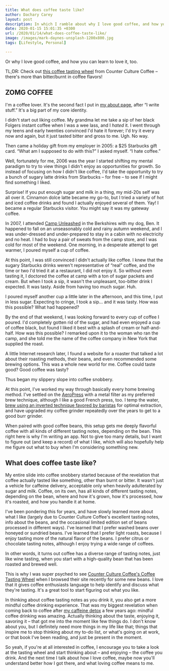 ```yaml
---
title: What does coffee taste like?
author: Dachary Carey
layout: post
description: In which I ramble about why I love good coffee, and how you can learn to love it, too.
date: 2020-01-15 15:01:35 +0300
url: /2020/01/14/what-does-coffee-taste-like/
image: /images/mark-daynes-unsplash-1200x800.jpg
tags: [Lifestyle, Personal]

---
```

Or why I love good coffee, and how you can learn to love it, too.

TL;DR: Check out [this coffee tasting wheel][1] from Counter Culture Coffee &#8211; there's more than bitter/burnt in coffee flavors!

## ZOMG COFFEE

I'm a coffee lover. It's the second fact I put in [my about page][2], after &#8220;I write stuff.&#8221; It's a big part of my core identity. 

I didn't start out liking coffee. My grandma let me take a sip of her black Folgers instant coffee when I was a wee lass, and I _hated_ it. I went through my teens and early twenties convinced I'd hate it forever; I'd try it every now and again, but it just tasted bitter and gross to me. Ugh. No way.

Then came a holiday gift from my employer in 2005: a $25 Starbucks gift card. &#8220;What am I supposed to do with this?&#8221; I asked myself. &#8220;I hate coffee.&#8221;

Well, fortunately for me, 2006 was the year I started shifting my mental paradigm to try to view things I didn't enjoy as opportunities for growth. So instead of focusing on how I didn't like coffee, I'd take the opportunity to try a bunch of sugary latte drinks from Starbucks &#8211; for free &#8211; to see if I might find something I liked. 

Surprise! If you put enough sugar and milk in a thing, my mid-20s self was all over it. Cinnamon dolce latte became my go-to, but I tried a variety of hot and iced coffee drinks and found I actually enjoyed several of them. Yay! I became a regular Starbucks visitor. You might say it was my gateway coffee.

In 2007, I attended [Camp Unleashed][3] in the Berkshires with my dog, Ben. It happened to fall on an unseasonably cold and rainy autumn weekend, and I was under-dressed and under-prepared to stay in a cabin with no electricity and no heat. I had to buy a pair of sweats from the camp store, and I was cold for most of the weekend. One morning, in a desperate attempt to get warmer, I poured myself a cup of coffee.

At this point, I was still convinced I didn't actually like coffee. I knew that the sugary Starbucks drinks weren't representative of &#8220;real&#8221; coffee, and the time or two I'd tried it at a restaurant, I did not enjoy it. So without even tasting it, I doctored the coffee at camp with a ton of sugar packets and cream. But when I took a sip, it wasn't the unpleasant, too-bitter drink I expected. It was tasty. Aside from having too much sugar. Huh.

I poured myself another cup a little later in the afternoon, and this time, I put in less sugar. Expecting to cringe, I took a sip&#8230; and it was tasty. How was this possible? What had happened?

By the end of that weekend, I was looking forward to every cup of coffee I poured. I'd completely gotten rid of the sugar, and had even enjoyed a cup of coffee black, but found I liked it best with a splash of cream or half-and-half. How was this possible? I remarked upon it to the woman who ran the camp, and she told me the name of the coffee company in New York that supplied the roast.

A little Internet research later, I found a website for a roaster that talked a lot about their roasting methods, their beans, and even recommended some brewing options. This was a whole new world for me. Coffee could taste good? Good coffee was tasty?

Thus began my slippery slope into coffee snobbery.

At this point, I've worked my way through basically every home brewing method. I've settled on the [AeroPress][4] with a metal filter as my preferred brew technique, although I like a good French press, too. I temp the water, [brew using an inverted technique favored by baristas][5] for optimal extraction, and have upgraded my coffee grinder repeatedly over the years to get to a good burr grinder.

When paired with good coffee beans, this setup gets me deeply flavorful coffee with all kinds of different tasting notes, depending on the bean. This right here is why I'm writing an app. Not to give too many details, but I want to figure out (and keep a record) of what I like, which will also hopefully help me figure out what to buy when I'm considering something new.

## What does coffee taste like?

My entire slide into coffee snobbery started because of the revelation that coffee actually tasted like something, other than burnt or bitter. It wasn't just a vehicle for caffeine delivery, acceptable only when heavily adulterated by sugar and milk. Coffee, on its own, has all kinds of different tasting notes, depending on the bean, where and how it's grown, how it's processed, how it's roasted, and how you handle it at home. 

I've been pondering this for years, and have slowly learned more about what I like (largely due to Counter Culture Coffee's excellent tasting notes, info about the beans, and the occasional limited edition set of beans processed in different ways). I've learned that I prefer washed beans over honeyed or sundried beans. I've learned that I prefer light roasts, because I enjoy tasting more of the natural flavor of the beans. I prefer citrus or chocolate tasting notes, although I enjoy trying a wide range of coffees.

In other words, it turns out coffee has a diverse range of tasting notes, just like wine tasting, when you start with a high-quality bean that has been roasted and brewed well.

This is why I was super psyched to see [Counter Culture Coffee's Coffee Tasting Wheel][6] when I browsed their site recently for some new beans. I love that it gives coffee enthusiasts language to help identify and discuss what they're tasting. It's a great tool to start figuring out what you like. 

In thinking about coffee tasting notes as you drink it, you also get a more mindful coffee drinking experience. That was my biggest revelation when coming back to coffee after [my caffeine detox][7] a few years ago: mindful coffee drinking was amazing. Actually thinking about the taste, enjoying it, savoring it &#8211; that got me into the moment like few things do. I don't know about you, but I definitely need more things in my life like that; things that inspire me to stop thinking about my to-do list, or what's going on at work, or that book I've been reading, and just be present in the moment.

So yeah, if you're at all interested in coffee, I encourage you to take a look at the tasting wheel and start thinking about &#8211; and enjoying &#8211; the coffee you drink. And the next time I talk about how I love coffee, maybe now you'll understand better how I got there, and what loving coffee means to me.

 [1]: https://dacharycarey.com/wp-content/uploads/2020/01/CCC_FlavorWheel_english.pdf
 [2]: https://dacharycarey.com/about/
 [3]: https://www.campunleashed.com/
 [4]: https://aeropress.com/
 [5]: https://handground.com/grind/66-recipes-for-amazing-aeropress-coffee
 [6]: https://counterculturecoffee.com/sabor
 [7]: https://dacharycarey.com/2017/06/25/my-strange-caffeine-detox-journey/